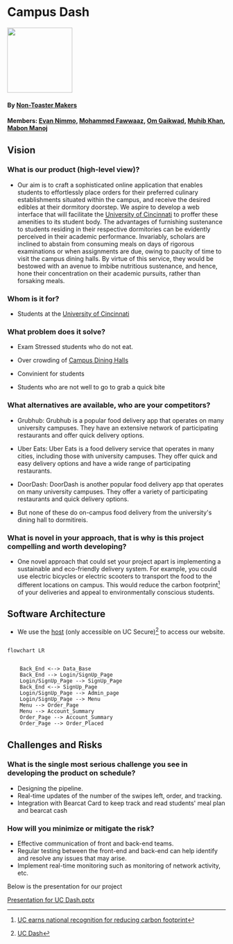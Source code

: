 # Campus Dash 
<img src="https://user-images.githubusercontent.com/62956430/219113442-0f0ddb3a-e7d4-40fe-9514-5a998bf450d8.gif" width="150" height="150">

#### By [Non-Toaster Makers](https://github.com/EECE3093C/team-project-nontoastermakers) ####
#### Members: [Evan Nimmo](https://www.linkedin.com/in/evan-nimmo/), [Mohammed Fawwaaz](https://www.linkedin.com/in/mfawwaaz/), [Om Gaikwad](https://www.linkedin.com/in/om-gaikwad/), [Muhib Khan](https://www.linkedin.com/in/muhibkhn/), [Mabon Manoj](https://www.linkedin.com/in/ninanmm/) ####

## Vision
### What is our product (high-level view)?
* Our aim is to craft a sophisticated online application that enables students to effortlessly place orders for their preferred culinary establishments situated within the campus, and receive the desired edibles at their dormitory doorstep. We aspire to develop a web interface that will facilitate the [University of Cincinnati](https://www.uc.edu/) to proffer these amenities to its student body. The advantages of furnishing sustenance to students residing in their respective dormitories can be evidently perceived in their academic performance. Invariably, scholars are inclined to abstain from consuming meals on days of rigorous examinations or when assignments are due, owing to paucity of time to visit the campus dining halls. By virtue of this service, they would be bestowed with an avenue to imbibe nutritious sustenance, and hence, hone their concentration on their academic pursuits, rather than forsaking meals.

### Whom is it for?
* Students at the [University of Cincinnati](https://www.uc.edu/)
### What problem does it solve?
* Exam Stressed students who do not eat.

* Over crowding of [Campus Dining Halls](https://www.uc.edu/campus-life/food.html)

* Convinient for students

* Students who are not well to go to grab a quick bite

### What alternatives are available, who are your competitors?
* Grubhub: Grubhub is a popular food delivery app that operates on many university campuses. They have an extensive network of participating restaurants and offer quick delivery options.

* Uber Eats: Uber Eats is a food delivery service that operates in many cities, including those with university campuses. They offer quick and easy delivery options and have a wide range of participating restaurants.

* DoorDash: DoorDash is another popular food delivery app that operates on many university campuses. They offer a variety of participating restaurants and quick delivery options.
* But none of these do on-campus food delivery from the university's dining hall to dormitireis.

### What is novel in your approach, that is why is this project compelling and worth developing?
* One novel approach that could set your project apart is implementing a sustainable and eco-friendly delivery system. For example, you could use electric bicycles or electric scooters to transport the food to the different locations on campus. This would reduce the carbon footprint[^1] of your deliveries and appeal to environmentally conscious students.

## Software Architecture
* We use the [host](http://10.63.7.167/) (only accessible on UC Secure)[^2] to access our website.
```mermaid

flowchart LR

  
    Back_End <--> Data_Base
    Back_End --> Login/SignUp_Page
    Login/SignUp_Page --> SignUp_Page 
    Back_End <--> SignUp_Page
    Login/SignUp_Page --> Admin_page
    Login/SignUp_Page --> Menu
    Menu --> Order_Page
    Menu --> Account_Summary
    Order_Page --> Account_Summary
    Order_Page --> Order_Placed
 ```
## Challenges and Risks
### What is the single most serious challenge you see in developing the product on schedule?
* Designing the pipeline.
* Real-time updates of the number of the swipes left, order, and tracking.
* Integration with Bearcat Card to keep track and read students' meal plan and bearcat cash

### How will you minimize or mitigate the risk?
* Effective communication of front and back-end teams.
* Regular testing between the front-end and back-end can help identify and resolve any issues that may arise.
* Implement real-time monitoring such as monitoring of network activity, etc.

Below is the presentation for our project

[Presentation for UC Dash.pptx](https://github.com/EECE3093C/team-project-nontoastermakers/files/10738013/Presentation.pptx)
    
[^1]: [UC earns national recognition for reducing carbon footprint](https://www.uc.edu/news/articles/n20924695/uc-earns-national-recognition-for-decade-of-reducing-carbon-footprint.html)
[^2]: [UC Dash](http://10.63.7.167/)

